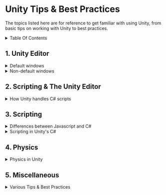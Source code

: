 # Unity Tips & Best Practices

The topics listed here are for reference to get familiar with using Unity, from basic tips on working with Unity to best practices.

<details>
<summary> Table Of Contents </summary>

- [Unity Tips \& Best Practices](#unity-tips--best-practices)
  - [1. Unity Editor](#1-unity-editor)
    - [Project view](#project-view)
    - [Scene view](#scene-view)
    - [Hierarchy](#hierarchy)
    - [Game view](#game-view)
    - [Inspector](#inspector)
    - [Console](#console)
    - [Layers](#layers)
      - [Package Manager](#package-manager)
      - [Services](#services)
      - [Rendering -\> Lighting](#rendering---lighting)
      - [Animation \& Animator](#animation--animator)
      - [Audio Mixer](#audio-mixer)
      - [Profiler](#profiler)
      - [AI -\> Navigation](#ai---navigation)
  - [2. Scripting \& The Unity Editor](#2-scripting--the-unity-editor)
    - [Public variables](#public-variables)
    - [Using Pre-made scripts](#using-pre-made-scripts)
    - [Prefabs and instances](#prefabs-and-instances)
    - [Sprites](#sprites)
    - [Sounds](#sounds)
  - [3. Scripting](#3-scripting)
    - [Differences between Javascript and C# (for Unity)](#differences-between-javascript-and-c-for-unity)
    - [Types and classes in C# (for Unity)](#types-and-classes-in-c-for-unity)
    - [Unity's built-in functions/methods](#unitys-built-in-functionsmethods)
    - [Script order of execution](#script-order-of-execution)
    - [How scripts talk to each other](#how-scripts-talk-to-each-other)
  - [4. Physics](#4-physics)
    - [Raycasting](#raycasting)
    - [AddForce](#addforce)
    - [Velocity](#velocity)
    - [Checking Collisions](#checking-collisions)
    - [Physics Tips](#physics-tips)
      - [Use Update for graphics, and FixedUpdate for physics](#use-update-for-graphics-and-fixedupdate-for-physics)
      - [Move the Rigidbody, not the Transform](#move-the-rigidbody-not-the-transform)
  - [5. Miscellaneous](#5-miscellaneous)
    - [Play mode edits = lose changes](#play-mode-edits--lose-changes)
    - [Separate Graphics From Physics And Logic](#separate-graphics-from-physics-and-logic)
    - [Don't do math, do Mathf](#dont-do-math-do-mathf)
    - [Transform](#transform)
    - [Instantiate by component/script](#instantiate-by-componentscript)
    - [Input (built-in)](#input-built-in)
      - [Built-in:](#built-in)
      - [InputSystem package:](#inputsystem-package)
    - [Keep scale 1,1,1](#keep-scale-111)
    - [Don't use GameObject.Find](#dont-use-gameobjectfind)
    - [ContextMenu for debug](#contextmenu-for-debug)

</details>


## 1. Unity Editor

<details>
<summary> Default windows</summary>


### Project view
This is where your **physical files** are located, these are on your hard-drive. 
> Note: when referencing scripts in your scene, **NEVER** drag and drop these files into the Inspector. Always use the ones that are in your scene (Hierarchy view)

![](../img/unitytips/project.png)

### Scene view
It's important to get familiar with the buttons at the top of the scene view. Especially the first two (Center/Pivot, Global/Local), they influence how you manipulate objects in your scene.

![](../img/unitytips/scene.png)

### Hierarchy
These are the objects (like prefab instances) that are currently in your scene.
> Remember that you should create and use **empty game objects** a lot. You can use them to create a "folder" structure, to create a parent-child hierarchy (child follows parent), or just to have an object with a single script on it, like InputHandler.

![](../img/unitytips/hierarchy.png)

### Game view
The game view shows what the camera is currently rendering.
> Note: You can and should set a resolution for your game here, instead of the default "Free Aspect" mode. This will save you a lot of time in developing your UI.

![](../img/unitytips/game.png)

### Inspector
The inspector shows all the components of a selected object. 
> Note that Transform is also a component, even though it's a "default" one and you can't remove it.

![](../img/unitytips/inspector.png)
### Console
The console shows warnings, errors and output from Debug.Log().
Always have this window visible, it's the most important one for fixing issues in your game/code. 
Yellow means warning, Red means error.
> Note: If you double-click an error message (red), it will open up the script in Visual Studio to the exact line where the error is coming from.

![](../img/unitytips/console.png)

### Layers
The two Layers windows, one in the top-right corner of the editor, and the other that opens when you click on "Edit Layers...".
Layers are useful for rendering, for identifying *categories* of objects, and they're useful for physics (making one layer of objects ignore collision with another layer).

> When you're starting out with unity, leave this alone. This is going to become useful when you're going to work with LayerMasks for raycasting, or when you want different cameras to render different things. 

![](../img/unitytips/layers.png)
![](../img/unitytips/layers-inspector.png)
</details>

<details>
<summary> Non-default windows</summary>

#### Package Manager
![](../img/unitytips/packagemanager.png)
#### Services
![](../img/unitytips/services.png)
#### Rendering -> Lighting
![](../img/unitytips/lighting.png)
#### Animation & Animator
![](../img/unitytips/animation.png)
![](../img/unitytips/animation.png)
![](../img/unitytips/animation2.png)
![](../img/unitytips/animation3.png)
![](../img/unitytips/animation4.png)
![](../img/unitytips/animator-inspector.png)
![](../img/unitytips/animator.png)
![](../img/unitytips/animator2.png)
![](../img/unitytips/animator3.png)
#### Audio Mixer
![](../img/unitytips/audiomixer.png)
#### Profiler
![](../img/unitytips/profiler.png)
![](../img/unitytips/profiler-hierarchy.png)
![](../img/unitytips/profiler-rawhierarchy.png)
![](../img/unitytips/profiler-views.png)
#### AI -> Navigation
![](../img/unitytips/navigation-bake.png)
![](../img/unitytips/navigation-object.png)
</details>
</blockquote>

</details>



## 2. Scripting & The Unity Editor

<details>

<summary> How Unity handles C# scripts </summary>

### Public variables

<blockquote>
Reference any component/script/gameobject by making a public variable and dragging in the scene-object containing that component
</blockquote>
<br>

![](../img/unitytips/publicvars.gif)
### Using Pre-made scripts
<blockquote>
(Re-)use scripts on multiple objects. This is one of the reasons it's good to have multiple, separate scripts on one object. For example, one for tracking health/damage, one for movement patterns, and a separate script for handling graphics, etc.
</blockquote>
<br>

![](../img/unitytips/premadescripts.gif)

### Prefabs and instances

<blockquote>
Drag a prefab into the Scene/Hierarchy view to create an instance, or create an instance through code by using 

```csharp
GameObject newGameObject = Instantiate(prefabReference); 
```


!Important! Notice the difference between:
- editing a prefab (found in Project view), which is a physical file on your harddrive, which alters all unmodified instances of that prefab
- editing an instance of a prefab, which ONLY affects that one instance but has no relation to the rest
- editing a prefab when an instance has been modified. The prefab is the "origin" file, and should affect all instances in the scene, EXCEPT for when these instances have been modified.  

</blockquote>
<br>

![](../img/unitytips/prefabsinstances.gif)

### Sprites

<blockquote>
Quick tip to work with spritesheets and animations:
When sprites are sliced (Sprite Mode: Multiple), drag the file into the Scene view and Unity will ask you to auto-generate an Animator Contoller and an animation clip (file) for you.
</blockquote>
<br>

![](../img/unitytips/sprites.gif)

### Sounds


</details>


## 3. Scripting

<details>
<summary> Differences between Javascript and C#  </summary>

### Differences between Javascript and C# (for Unity)

```javascript  
// Javascript
// note that there's no ; at the end of these variable statements

let variable1 = 0   // 'let' doesn't exist in C#
const variable2 = "text"  // 'const' doesn't exist in C#
var variable3 = { "name":"john" } // 'var' does exist in C#, but the object notation like { "name":"john" } doesn't.

function FunctionName1(){
  // do something
}

console.log("Log a message")    // write to console
```

```csharp 
// C#
// note that there is always a ; at the end of these variable statements

int variable1 = 0;  // you define the type of variable (int/string/GameObject)
string variable2 = "text";   // and the line needs to end with a ;
var variable3 = null;   // var may only be used within functions, not as class variables

private void FunctionName1(){
  // do something
}

Debug.Log("Log a message");   // write to console
```

### Types and classes in C# (for Unity)

```csharp
// Some important types and classes:
string variable1 = "pi";
int variable2 = 3;
float variable3 = 3.14f;
GameObject variable4 = Instantiate(prefabReference);
Vector2 variable5 = new Vector2( 1.01f, 1f );
ScriptThatIWrote variable6 = GetComponent<ScriptThatIWrote>();

```

</details>

<details>
<summary> Scripting in Unity's C#  </summary>


### Unity's built-in functions/methods

```csharp
void Awake(){}  // runs once, before Start
void Start(){}  // runs once, before Update
void Update(){} // runs every frame
void OnCollisionEnter2D(Collision2D collision){}  // runs once, when colliding
void OnEnable(){} // and OnDisable(){}
void OnMouseDown(){} // for basic click interactions
```
For more functions, and reference: [Monobehaviour Script API Reference](https://docs.unity3d.com/ScriptReference/MonoBehaviour.html)

### Script order of execution

[Unity Manual: Script Execution Order](https://docs.unity3d.com/Manual/ExecutionOrder.html)
[![Unity Script Execution Order](../img/unitytips/scriptorder.png)](https://docs.unity3d.com/Manual/ExecutionOrder.html)


### How scripts talk to each other

```csharp
// FirstScript.cs
public class FirstScript : MonoBehaviour
{
  public SecondScript externalScript; // Drag the gameobject containing this SecondScript.cs script here, in the Unity Inspector

  public void FirstScriptFunction(){ Debug.Log("I'm the first script!"); }

  void Start(){
    externalScript.SecondScriptFunction(); // Logs: "I'm the second script!"
  }
}
```

```csharp
// SecondScript.cs
public class SecondScript : MonoBehaviour
{
  public FirstScript externalScript; // Drag the gameobject containing this FirstScript.cs script here, in the Unity Inspector

  public void SecondScriptFunction(){ Debug.Log("I'm the second script!"); }

  void Start(){
    externalScript.FirstScriptFunction(); // Logs: "I'm the first script!"
  }
}
```

</details>

## 4. Physics
<details>
<summary> Physics in Unity </summary>

### Raycasting
Ref: [Raycasting In Unity](https://docs.unity3d.com/ScriptReference/Physics.Raycast.html)

```csharp
// Simple raycast with three parameters: point of origin, direction, and distance.
if (Physics.Raycast(transform.position, transform.forward, 10)){
  Debug.Log("There is something in front of the object!");
}
```

### AddForce
```csharp
public RigidBody rb;
void FixedUpdate(){
  rb.AddForce(Vector3.forward); // pushes the object forward, *increasingly* faster!
}
```
### Velocity
```csharp
public RigidBody rb;
void FixedUpdate(){
  rb.velocity = Vector3.forward; // moves the object forward at a constant rate
}
```

### Checking Collisions
```csharp
void OnTriggerEnter2D(Collider2D collision)
{
    // Executes once, if Collider is set as Trigger
}

void OnCollisionEnter2D(Collision2D collision)
{
    // Executes once, if Collider is NOT set as Trigger
}

// Replace Enter with: 
//  - Stay, for continuous checking of collisions, executes OFTEN
//  - Exit, for when the collision has ended, executes once
```


### Physics Tips
#### Use Update for graphics, and FixedUpdate for physics

```csharp
void Update(){
    // Runs as fast as Graphics calculations.
    // So with 60 FPS this block executes sixty times per second
}

void FixedUpdate(){
    // Runs as fast as Physics calculations.
    // See Project Settings -> Time -> Fixed Timestep to see how often FixedUpdate runs. [Default = 0.02]
```

#### Move the Rigidbody, not the Transform
> When handling physics objects, ***don't*** use the Transform component to move it. <br> Instead of setting transform.position, use Rigidbody.MovePosition() or Rigidbody2D.MovePosition()

</details>

## 5. Miscellaneous

<details>
<summary> Various Tips & Best Practices </summary>

### Play mode edits = lose changes
Remember that when you are in Play mode, you will lose all changes that you made when you exit Play mode!

### Separate Graphics From Physics And Logic
Don't keep SpriteRenderer/MeshRenderer on the top object. <br> Make a child object and put the graphics there, including the Animator component. <br> Keep Rigidbody on the top object, Colliders can either be on the top object or on (multiple) child object(s).

### Don't do math, do Mathf
Instead of trying to code your own math, take a look at what Unity's own MathF library has to offer: [Unity's MathF script reference](https://docs.unity3d.com/ScriptReference/Mathf.html)
<br> Same goes for calculating positions, rotations, angles etc., use the functions available to you in [Vector2](https://docs.unity3d.com/ScriptReference/Vector2.html)/[Vector3](https://docs.unity3d.com/ScriptReference/Vector3.html), [Transform](https://docs.unity3d.com/ScriptReference/Transform.html) and [Quaternion](https://docs.unity3d.com/ScriptReference/Quaternion.html)


### Transform
Every GameObject has a transform as a component. Instead of needing to call GetComponent every time, you can use "transform".
```csharp
// Set object position
// These two lines are exactly the same
GetComponent<Transform>().position = Vector3.one;
transform.position = Vector3.one;
```

When handling physics objects, ***don't*** use the Transform component to move it. <br> Instead of setting transform.position, use Rigidbody.MovePosition() or Rigidbody2D.MovePosition()

### Instantiate by component/script
***Don't*** do this:
```csharp
public GameObject enemyPrefab;

void Start()
{
    GameObject newEnemy = Instantiate(enemyPrefab);
}
```
Instead, do this:
```csharp
public EnemyScript enemyPrefab;

void Start()
{
    EnemyScript newEnemy = Instantiate(enemyPrefab);
}
```

### Input (built-in)
#### Built-in:
```csharp
public Vector2 moveInput;

void Update(){
    moveInput = new Vector(Input.GetAxis("Horizontal"),Input.GetAxis("Vertical"));
}
```
#### InputSystem package:
```csharp
using UnityEngine.InputSystem;

public Vector2 moveInput;

public void OnMove(InputValue value){
    moveInput = value.Get<Vector2>();
}
```
### Keep scale 1,1,1
At least make sure that the *parent* objects have a uniform scale of 1 (Vector3.one, of new Vector3(1,1,1).

### Don't use GameObject.Find
Whenever you spawn something, keep it in a list!
```csharp
public List<Enemy> spawnedEnemies;

public void SpawnEnemy()
{
    EnemyScript newEnemy = Instantiate(enemyPrefab);
    spawnedEnemies.Add(newEnemy);
}
```
### ContextMenu for debug
Call a function at any time from the inspector

```csharp
public List<Enemy> spawnedEnemies;

[ContextMenu("Name To Show Up In Inspector")]
public void LogAmountOfEnemies()
{
    Debug.Log("amount of spawned enemies: "+spawnedEnemies.Count);
}
```

</details>